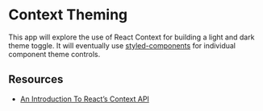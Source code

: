 # Context Theming

This app will explore the use of React Context for building a light and dark theme toggle. It will eventually use [styled-components](https://styled-components.com/) for individual component theme controls.

## Resources

- [An Introduction To React’s Context API](https://www.smashingmagazine.com/2020/01/introduction-react-context-api/)
